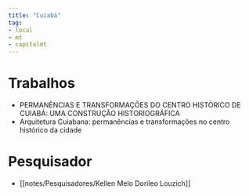 ```yaml
---
title: "Cuiabá"
tag:
- local
- mt
- capitalmt
---
```


# Trabalhos
- PERMANÊNCIAS E TRANSFORMAÇÕES DO CENTRO HISTÓRICO DE CUIABÁ: UMA CONSTRUÇÃO HISTORIOGRÁFICA
- Arquitetura Cuiabana: permanências e transformações no centro histórico da cidade

# Pesquisador
- [[notes/Pesquisadores/Kellen Melo Dorileo Louzich]]